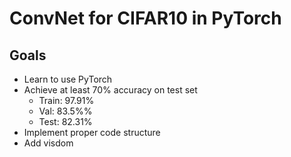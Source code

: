# ConvNet for CIFAR10 in PyTorch

## Goals
* Learn to use PyTorch
* Achieve at least 70% accuracy on test set
  * Train: 97.91%
  * Val: 83.5%%
  * Test: 82.31%
* Implement proper code structure
* Add visdom
